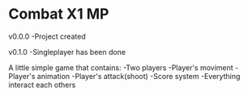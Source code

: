 # Combat X1 MP

v0.0.0
-Project created

v0.1.0
-Singleplayer has been done



A little simple game that contains:
-Two players
-Player's moviment
-Player's animation
-Player's attack(shoot)
-Score system
-Everything interact each others